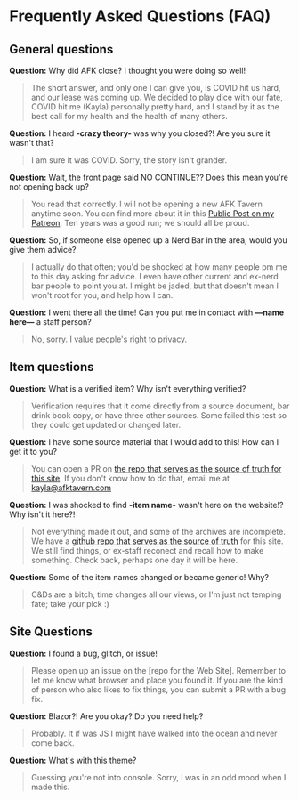# Frequently Asked Questions (FAQ)

## General questions

**Question:** Why did AFK close? I thought you were doing so well!
> The short answer, and only one I can give you, is COVID hit us hard, and our lease was coming up. We decided to play dice with our fate, COVID hit me (Kayla) personally pretty hard, and I stand by it as the best call for my health and the health of many others. 

**Question:** I heard **-crazy theory-** was why you closed?! Are you sure it wasn't that?
> I am sure it was COVID. Sorry, the story isn't grander.

**Question:** Wait, the front page said NO CONTINUE?? Does this mean you're not opening back up?
> You read that correctly. I will not be opening a new AFK Tavern anytime soon. You can find more about it in this [Public Post on my Patreon](https://www.patreon.com/posts/76658331). Ten years was a good run; we should all be proud.

**Question:** So, if someone else opened up a Nerd Bar in the area, would you give them advice?
> I actually do that often; you'd be shocked at how many people pm me to this day asking for advice. I even have other current and ex-nerd bar people to point you at. I might be jaded, but that doesn't mean I won't root for you, and help how I can.

**Question:** I went there all the time! Can you put me in contact with **—name here—** a staff person?
> No, sorry. I value people's right to privacy.

## Item questions

**Question:** What is a verified item? Why isn't everything verified?
> Verification requires that it come directly from a source document, bar drink book copy, or have three other sources. Some failed this test so they could get updated or changed later.

**Question:** I have some source material that I would add to this! How can I get it to you?
> You can open a PR on [the repo that serves as the source of truth for this site](https://github.com/Nechja/drinkbooksource/). If you don't know how to do that, email me at kayla@afktavern.com

**Question:** I was shocked to find **-item name-** wasn't here on the website!? Why isn't it here?!
> Not everything made it out, and some of the archives are incomplete. We have a [github repo that serves as the source of truth](https://github.com/Nechja/drinkbooksource/) for this site. We still find things, or ex-staff reconect and recall how to make something. Check back, perhaps one day it will be here. 

**Question:** Some of the item names changed or became generic! Why?
> C&Ds are a bitch, time changes all our views, or I'm just not temping fate; take your pick :)

## Site Questions

**Question:** I found a bug, glitch, or issue!
> Please open up an issue on the [repo for the Web Site]. Remember to let me know what browser and place you found it. If you are the kind of person who also likes to fix things, you can submit a PR with a bug fix. 

**Question:** Blazor?! Are you okay? Do you need help?
> Probably. It if was JS I might have walked into the ocean and never come back.

**Question:** What's with this theme?
> Guessing you're not into console. Sorry, I was in an odd mood when I made this.
